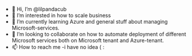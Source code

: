 - 👋 Hi, I’m @lilpandacub
- 👀 I’m interested in how to scale business
- 🌱 I’m currently learning Azure and general stuff about managing Microsoft-services.
- 💞️ I’m looking to collaborate on how to automate deployment of different Microsoft services both on Microsoft tenant and Azure-tenant.
- 📫 How to reach me -i have no idea ( :

<!---
envyfrogset/envyfrogset is a ✨ special ✨ repository because its `README.md` (this file) appears on your GitHub profile.
You can click the Preview link to take a look at your changes.
--->
